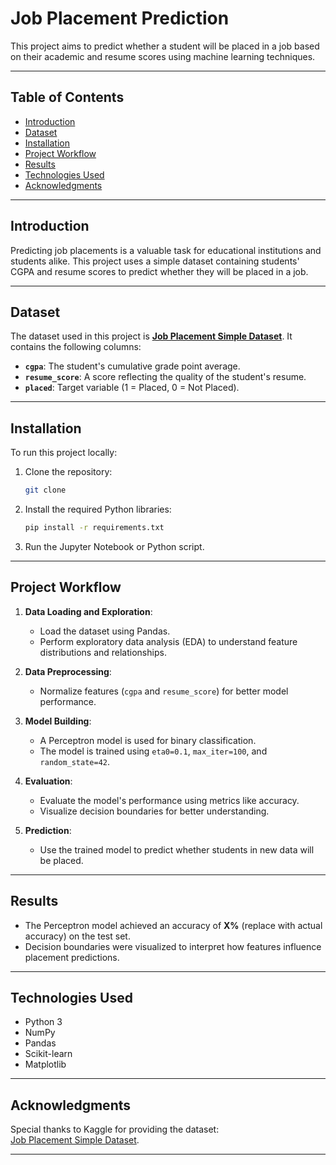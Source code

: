 # **Job Placement Prediction**

This project aims to predict whether a student will be placed in a job based on their academic and resume scores using machine learning techniques.

---

## **Table of Contents**
- [Introduction](#introduction)
- [Dataset](#dataset)
- [Installation](#installation)
- [Project Workflow](#project-workflow)
- [Results](#results)
- [Technologies Used](#technologies-used)
- [Acknowledgments](#acknowledgments)

---

## **Introduction**
Predicting job placements is a valuable task for educational institutions and students alike. This project uses a simple dataset containing students' CGPA and resume scores to predict whether they will be placed in a job.

---

## **Dataset**
The dataset used in this project is **[Job Placement Simple Dataset](https://www.kaggle.com/datasets/datascientist97/job-placement-simple-dataset)**. It contains the following columns:
- **`cgpa`**: The student's cumulative grade point average.
- **`resume_score`**: A score reflecting the quality of the student's resume.
- **`placed`**: Target variable (1 = Placed, 0 = Not Placed).

---

## **Installation**
To run this project locally:
1. Clone the repository:
   ```bash
   git clone 
   ```
2. Install the required Python libraries:
   ```bash
   pip install -r requirements.txt
   ```
3. Run the Jupyter Notebook or Python script.

---

## **Project Workflow**
1. **Data Loading and Exploration**:
   - Load the dataset using Pandas.
   - Perform exploratory data analysis (EDA) to understand feature distributions and relationships.

2. **Data Preprocessing**:
   - Normalize features (`cgpa` and `resume_score`) for better model performance.

3. **Model Building**:
   - A Perceptron model is used for binary classification.
   - The model is trained using `eta0=0.1`, `max_iter=100`, and `random_state=42`.

4. **Evaluation**:
   - Evaluate the model's performance using metrics like accuracy.
   - Visualize decision boundaries for better understanding.

5. **Prediction**:
   - Use the trained model to predict whether students in new data will be placed.

---

## **Results**
- The Perceptron model achieved an accuracy of **X%** (replace with actual accuracy) on the test set.
- Decision boundaries were visualized to interpret how features influence placement predictions.

---

## **Technologies Used**
- Python 3
- NumPy
- Pandas
- Scikit-learn
- Matplotlib

---

## **Acknowledgments**
Special thanks to Kaggle for providing the dataset:  
[Job Placement Simple Dataset](https://www.kaggle.com/datasets/datascientist97/job-placement-simple-dataset).

---
